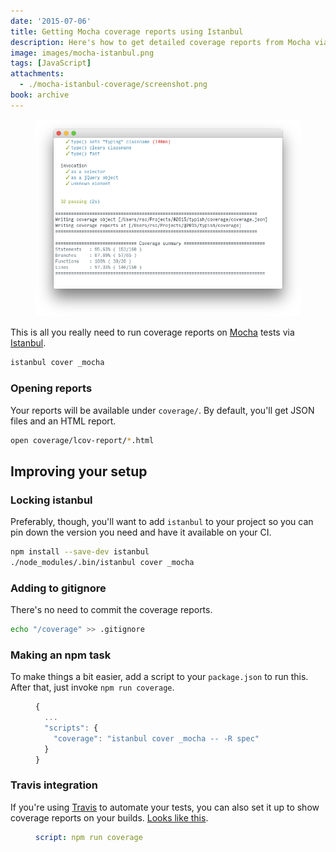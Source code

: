 ```yaml
---
date: '2015-07-06'
title: Getting Mocha coverage reports using Istanbul
description: Here's how to get detailed coverage reports from Mocha via Istanbul.
image: images/mocha-istanbul.png
tags: [JavaScript]
attachments:
  - ./mocha-istanbul-coverage/screenshot.png
book: archive
---
```


<Figure cover>
<img src='./mocha-istanbul-coverage/screenshot.png' />
</Figure>

This is all you really need to run coverage reports on [Mocha] tests via [Istanbul].

```sh
istanbul cover _mocha
```

### Opening reports

Your reports will be available under `coverage/`. By default, you'll get JSON files and an HTML report.

```sh
open coverage/lcov-report/*.html
```

## Improving your setup

### Locking istanbul

Preferably, though, you'll want to add `istanbul` to your project so you can pin down the version you need and have it available on your CI.

[mocha]: http://mochajs.org/
[istanbul]: https://www.npmjs.com/package/istanbul

```sh
npm install --save-dev istanbul
./node_modules/.bin/istanbul cover _mocha
```

### Adding to gitignore

There's no need to commit the coverage reports.

```sh
echo "/coverage" >> .gitignore
```

### Making an npm task

To make things a bit easier, add a script to your `package.json` to run this. After that, just invoke `npm run coverage`.

<Figure code title='package.json'>

```js
{
  ...
  "scripts": {
    "coverage": "istanbul cover _mocha -- -R spec"
  }
}
```

</Figure>

### Travis integration

If you're using [Travis] to automate your tests, you can also set it up to show coverage reports on your builds. [Looks like this](https://travis-ci.org/rstacruz/ractive-ractive).

<Figure code title='travis.yml'>

```yml
script: npm run coverage
```

</Figure>

[travis]: https://travis-ci.org/
